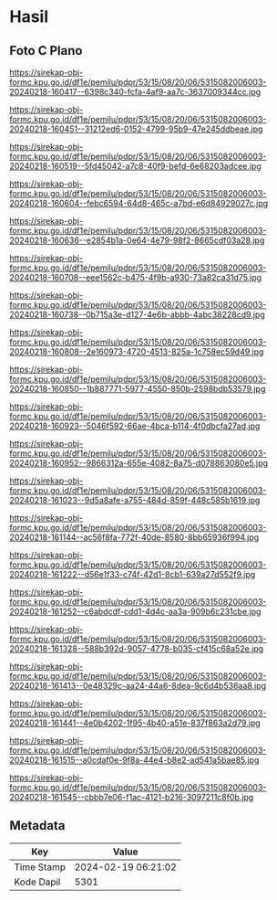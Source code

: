 # Hasil

## Foto C Plano

https://sirekap-obj-formc.kpu.go.id/df1e/pemilu/pdpr/53/15/08/20/06/5315082006003-20240218-160417--6398c340-fcfa-4af9-aa7c-3637009344cc.jpg

https://sirekap-obj-formc.kpu.go.id/df1e/pemilu/pdpr/53/15/08/20/06/5315082006003-20240218-160451--31212ed6-0152-4799-95b9-47e245ddbeae.jpg

https://sirekap-obj-formc.kpu.go.id/df1e/pemilu/pdpr/53/15/08/20/06/5315082006003-20240218-160519--5fd45042-a7c8-40f9-befd-6e68203adcee.jpg

https://sirekap-obj-formc.kpu.go.id/df1e/pemilu/pdpr/53/15/08/20/06/5315082006003-20240218-160604--febc6594-64d8-465c-a7bd-e6d84929027c.jpg

https://sirekap-obj-formc.kpu.go.id/df1e/pemilu/pdpr/53/15/08/20/06/5315082006003-20240218-160636--e2854b1a-0e64-4e79-98f2-8665cdf03a28.jpg

https://sirekap-obj-formc.kpu.go.id/df1e/pemilu/pdpr/53/15/08/20/06/5315082006003-20240218-160708--eee1562c-b475-4f9b-a930-73a82ca31d75.jpg

https://sirekap-obj-formc.kpu.go.id/df1e/pemilu/pdpr/53/15/08/20/06/5315082006003-20240218-160738--0b715a3e-d127-4e6b-abbb-4abc38228cd9.jpg

https://sirekap-obj-formc.kpu.go.id/df1e/pemilu/pdpr/53/15/08/20/06/5315082006003-20240218-160808--2e160973-4720-4513-825a-1c758ec59d49.jpg

https://sirekap-obj-formc.kpu.go.id/df1e/pemilu/pdpr/53/15/08/20/06/5315082006003-20240218-160850--1b887771-5977-4550-850b-2598bdb53579.jpg

https://sirekap-obj-formc.kpu.go.id/df1e/pemilu/pdpr/53/15/08/20/06/5315082006003-20240218-160923--5046f592-66ae-4bca-b114-4f0dbcfa27ad.jpg

https://sirekap-obj-formc.kpu.go.id/df1e/pemilu/pdpr/53/15/08/20/06/5315082006003-20240218-160952--9866312a-655e-4082-8a75-d078863080e5.jpg

https://sirekap-obj-formc.kpu.go.id/df1e/pemilu/pdpr/53/15/08/20/06/5315082006003-20240218-161023--9d5a8afe-a755-484d-859f-448c585b1619.jpg

https://sirekap-obj-formc.kpu.go.id/df1e/pemilu/pdpr/53/15/08/20/06/5315082006003-20240218-161144--ac56f8fa-772f-40de-8580-8bb65936f994.jpg

https://sirekap-obj-formc.kpu.go.id/df1e/pemilu/pdpr/53/15/08/20/06/5315082006003-20240218-161222--d56e1f33-c74f-42d1-8cb1-639a27d552f9.jpg

https://sirekap-obj-formc.kpu.go.id/df1e/pemilu/pdpr/53/15/08/20/06/5315082006003-20240218-161252--c6abdcdf-cdd1-4d4c-aa3a-909b6c231cbe.jpg

https://sirekap-obj-formc.kpu.go.id/df1e/pemilu/pdpr/53/15/08/20/06/5315082006003-20240218-161328--588b392d-9057-4778-b035-cf415c68a52e.jpg

https://sirekap-obj-formc.kpu.go.id/df1e/pemilu/pdpr/53/15/08/20/06/5315082006003-20240218-161413--0e48329c-aa24-44a6-8dea-9c6d4b536aa8.jpg

https://sirekap-obj-formc.kpu.go.id/df1e/pemilu/pdpr/53/15/08/20/06/5315082006003-20240218-161441--4e0b4202-1f95-4b40-a51e-837f863a2d79.jpg

https://sirekap-obj-formc.kpu.go.id/df1e/pemilu/pdpr/53/15/08/20/06/5315082006003-20240218-161515--a0cdaf0e-9f8a-44e4-b8e2-ad541a5bae85.jpg

https://sirekap-obj-formc.kpu.go.id/df1e/pemilu/pdpr/53/15/08/20/06/5315082006003-20240218-161545--cbbb7e06-f1ac-4121-b216-3097211c8f0b.jpg


## Metadata

| Key        | Value               |
| ---------- | ------------------- |
| Time Stamp | 2024-02-19 06:21:02 |
| Kode Dapil | 5301                |



